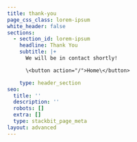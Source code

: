 ```yaml
---
title: thank-you
page_css_class: lorem-ipsum
white_header: false
sections:
  - section_id: lorem-ipsum
    headline: Thank You
    subtitle: |+
      We will be in contact shortly!

      \<button action="/">Home\</button>

    type: header_section
seo:
  title: ''
  description: ''
  robots: []
  extra: []
  type: stackbit_page_meta
layout: advanced
---
```

